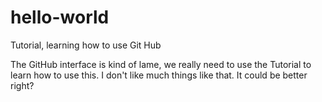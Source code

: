 # hello-world
Tutorial, learning how to use Git Hub

The GitHub interface is kind of lame, we really need to use the Tutorial to learn how to use this. I don't like much things like that. It could be better right?
